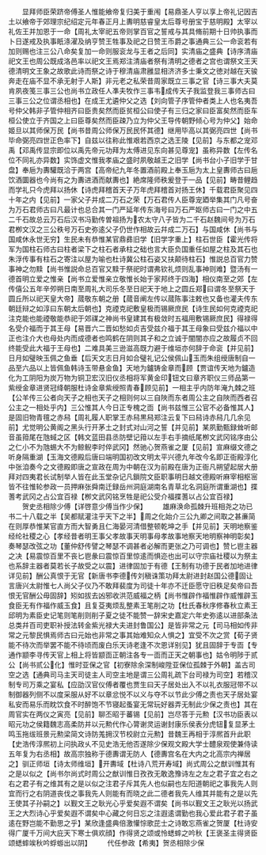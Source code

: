 <!-- { "loadSidebar": true } -->
　　显拜师臣荣跻帝傅圣人惟能飨帝复归美于重闱【易鼎圣人亨以享上帝礼记因吉土以飨帝于郊理宗纪绍定元年春正月上夀明慈睿皇太后尊号册宝于慈明殿】太宰以礼佐王并加恩于一命【周礼太宰祀五帝则掌百官之誓戒与其具脩前期十日帅执事而卜日遂戒及执事眂涤濯及纳亨赞王牲事及祀之日赞王币爵之事通典三公一命衮若有加则赐也注三公八命矣复加一命则服衮龙与王者之后同】实清庙之盛典【诗序清庙祀文王也周公既成洛邑率以祀文王焉郑注清庙者祭有清明之德者之宫也谓祭文王天德清明文王象之故歌此诗而祭之诗于穆清庙肃雝显相济济多士秉文之徳对越在天骏奔走在庙不显不承无射于人斯】非元老之私荣昔周家既立三事之官【诗三事大夫莫肯夙夜笺三事三公也尚书立政任人凖夫牧作三事韦成传天子我监登我三事师古曰三事三公之位谓丞相也】在成王尤遴仲父之选【刘向管子序管仲者类上人也名夷吾号仲父韩非子管仲相齐曰臣贵矣然而臣贫桓公曰使子有三归之家曰臣富矣然而臣车桓公使立于齐国之上曰臣尊矣然而臣疎乃立为仲父王导传朝野倾心号为仲父】始命姬旦以其师保万民【尚书昔周公师保万民民怀其德】继用毕高以其弼亮四世【尚书毕命弼亮四世正色率下】自兹以往称此惟艰若西京之选王陵【见前】与东都之宠邓禹【邓禹传显宗即位以禹先帝元功拜为太傅进见东向甚见尊宠】虽称异数【左传名位不同礼亦异数】实饰虚文惟我孝庙之盛时夙敬越王之旧学【尚书台小子旧学于甘盘】奉巵为夀驩既洽于两宫【高帝纪九年冬置酒前殿上奉玉巵为太上皇夀师古曰巵饮酒圜器也今尚有之为夀进酒而献夀也】絶席隆师秩爰登于一品【见前】畴昔鲤趋而学礼只今虎拜以扬休【诗虎拜稽首天子万年虎拜稽首对扬王休】千载君臣聚见四十年之内【见前】一家父子并成二万石之荣【万石君传人臣尊宠廼举集其门凡号奋为万石君师古曰凡最计也总合其一门严延年传东海号曰万石严妪师古曰一门之中五二千石故总云万石后汉书冯勤传曽祖扬为农太守八子皆为二千石赵魏间号为万石君栁文汉之三公秩号万石史弥逺父子仍世作相故云幷成二万石】与国咸休【尚书与国咸休永世无穷】生民未有恭惟某官鼎彞旧学【旧学字重上】柱石世臣【霍光传将军为国柱石师古曰柱者梁下之柱石者承柱之础也言大臣负国重任如屋之柱及其石也朱浮传事有柱石之寄注以屋为喻也杜诗冀公柱石姿又扶颠待柱石】惟説总百官力赞事神之勿黩【尚书惟説命总百官又黩于祭祀时谓弗钦礼烦则乱事神则难】暨汤有一德首明立爱之惟亲【尚书立爱惟亲立敬惟长始于家邦终于四海】相仪南至之郊【左传僖公五年辛夘朔日南至周礼大司乐冬至日祀天于地上之圆丘郑曰谓冬至祭天于圆丘所以祀天皇大帝】蒇敬东朝之册【蒇音阐左传以蒇陈事注敕也又备也灌夫传东朝廷辩之如淳曰东朝太后朝也】克禋克祀敷皇极而锡厥庶民【诗生民如何克禋克祀注克能也能禋敬能恭祀于郊禖之神尚书皇建其有极敛时五福用敷锡厥庶民】得禄得名受介福而于其王母【易晋六二晋如愁如贞吉受兹介福于其王母象曰受兹介福以中正也注介大也母处内而成德者也鸣鹤在阴则其子和之立诚于闇闇亦应之故履贞不回终能受此大福于王母也】二难具美三逊滋高既力避于维垣亦何辞于命衮【并见前】日月如璧映玉佩之鱼垂【后天文志日月如合璧礼记公侯佩山玉而朱组绶唐制自一品至六品以上皆佩鱼韩诗玉带悬金鱼】天地为鑪铸金章而顾【贾谊传天地为鑪造化为工阴阳为炭万物为铜卫宏汉旧仪丞相将军黄金印钮文曰章齐职仪三师品第一紫绶金章进贤冠绛朝服杜诗金章紫绶照青春顾见前】一相主乎内防年淹九棘之班【公羊传三公者向天子之相也天子之相则何以三自陜而东者周公主之自陜而西者召公主之一相处乎内】三公惟其人今日正专槐之靣【尚书兹惟三公官不必备惟其人】是固旧物青氊之赤舄【周礼履人职掌王赤舄黒舄郑注云复下曰舄诗赤舄几几余见前】尤觉明公黄阁之黑头行开茅土之封式对山河之誓【并见前】某夙勤甄録耸听邮音虽箝尾在虺蜮之区【韩文蓝田县丞防壁记箝以左手右手摘纸尾栁文武冈铭序由公之仁小不为虺蜴大不为鲸鲵李时倅武冈】然驰心贺燕雀之厦【见前】宣麻缀文德之听身隔重湖【玉海文德殿后唐曰端明国初改文明太平兴德九年改今名即正衙殿淳化中张洎奏今之文德殿即唐之宣政在周为中朝在汉为前殿在唐为正衙凡朔望起居大册拜对四夷君长试制举人皆在此玉堂杂记凡鎻院文臣职事明日越文德殿听麻宰相枢宻皆不往惟轮参政一员押麻张舜南迁録岳州洞庭湖南名青草北名洞庭所谓重湖也】揲蓍考武冈之占公宜百禄【栁文武冈铭烹牲是祀公受介福揲蓍以占公宜百禄】
　　贺史丞相除少傅【详啓意少傅当作少保】
　　雄麻涣命孤棘升班相尧之功已书二十八载之半【吴都赋灌注乎天下之半】周之化始介三公九卿之间取之甚亷简在则厚恭惟某官直方而大智勇且仁海晏河清借整顿乾坤之手【并见前】天明地察鉴经纶社稷之心【孝经昔者明王事父孝故事天明事母孝故事地察天地明察神明彰矣】奏琴瑟改弦之功【董仲舒传譬之琴瑟不调甚者必解而更张之乃可调也】赞匕鬯主器之决【易震惊百里不丧匕鬯彖曰震惊百里惊逺而惧迩也出可以守宗庙社稷以为祭主也系辞主器者莫若长子故受之以震】进律固加于有德【王制有功德于民者加地进律详见前】酬公真恨于无官【新唐书李德传刘稹诛策功拜太尉进封赵国公德固让言唐兴太尉惟七人尚父子仪乃不敢拜裴度为司徒十年亦不迁臣愿守旧秩足矣帝曰吾恨无官酬公毋固辞】矧如拔去凶邪收洪范威福之柄【尚书惟辟作福惟辟作威惟辟玉食臣无有作福作威玉食】且复芟夷烦乱整素王笔削之功【杜氏春秋序修春秋立素王邱明为素臣史记笔则笔削则削子夏之徒不能赞一辞宋史嘉定六年史弥逺以进部条法总类幷百司吏职补授法转金紫光禄大夫进封鲁国公】是皆非常之元【司马相如传非常之元黎民惧焉师古曰元始也非常之事其始难知众人惧之】宜受不次之赏【荀子贤能不待次而举罢不能不待顷而废白乐天诗老逢不次恩详别见】犹且固辞于专靣【专通作颛李寻传天官上相上将皆颛靣正朝注各专一靣而正天之朝事也】姑令明陟于贰公【尚书贰公化】惟时亚保之官【初寮除余深制峻陞亚保位孤棘于外朝】盖古司空之选【通典司马主天司徒主人司空主地是谓三公周礼疏下台司禄为司空】若稽汉制专司万乘之宴私【应劭汉官仪傅者覆也贾生曰天子居处出入不以礼衣服冠带不以制御器列侧不以度采服从好不以章忿悦不以义与夺不以节此少傅之责也天子居处宴私安而易乐而眈饮食不时醉饱不节寝起蚤宴无常玩好器弄无制此少保之责也】其在周官实在两仪之寅亮【见前】聊丕昭于蕃锡【见前】岂尽答于元勲【汉书功臣表以昭元功之侯籍魏志高柔防并以元勲代作心膂谢灵运谢封康乐侯表分虎钮复显茅土鸣玉拖绂班景元勲梁简文诗防羗拥汉节校尉立元勲】昔魏王再相于淳熈首升此职【史浩传淳熈初上问执政乆不见史浩无他否遂除少保观文殿大学士醴泉观使兼侍读五年复为右丞相】故高宗独称于德夀谓无防人【德夀宫名在大内之北高宗内禅居之】驯正师垣【诗太师维垣】开夀域【杜诗八荒开寿域】尚式周公之猷训惟其有之是以似之【尚书尔尚式时周公之猷训惟日孜孜无敢逸豫诗左之左之君子宜之右之右之君子有之维其有之是以似之注君子斥其先人也似嗣也左阳道朝祀之事我先人则宜而行之右阴道丧伐之事我先人则能有而晓之此二德者我先人维其并能有之是以先王使其子孙嗣之】以觐文王之耿光心乎爱矣遐不谓矣【尚书以觐文王之耿光以扬武王之大烈诗心乎爱矣遐不谓矣中心藏之何日忘之注遐逺谓勤也我心爱此君子君子虽逺在野岂能不勤思之乎】某欣逢盛典倍激懽悰歌芘士之诗敢忘燕雀之贺厦【杜诗安得广厦千万间大庇天下寒士俱欢顔】作得贤之颂或怜蟋蟀之吟秋【王褒圣主得贤臣颂蟋蟀竢秋吟蜉蝣出以阴】
　　代任参政【希夷】贺丞相除少保
